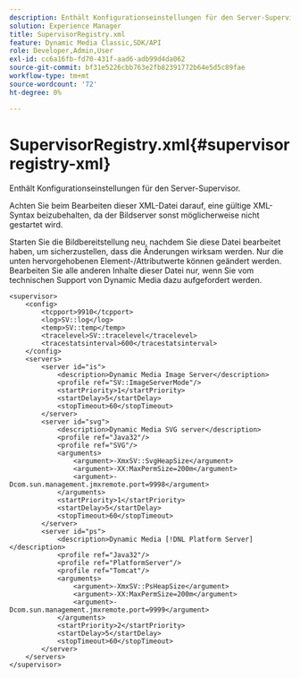 ```yaml
---
description: Enthält Konfigurationseinstellungen für den Server-Supervisor.
solution: Experience Manager
title: SupervisorRegistry.xml
feature: Dynamic Media Classic,SDK/API
role: Developer,Admin,User
exl-id: cc6a16fb-fd70-431f-aad6-adb99d4da062
source-git-commit: bf31e5226cbb763e2fb82391772b64e5d5c89fae
workflow-type: tm+mt
source-wordcount: '72'
ht-degree: 0%

---
```


# SupervisorRegistry.xml{#supervisorregistry-xml}

Enthält Konfigurationseinstellungen für den Server-Supervisor.

Achten Sie beim Bearbeiten dieser XML-Datei darauf, eine gültige XML-Syntax beizubehalten, da der Bildserver sonst möglicherweise nicht gestartet wird.

Starten Sie die Bildbereitstellung neu, nachdem Sie diese Datei bearbeitet haben, um sicherzustellen, dass die Änderungen wirksam werden. Nur die unten hervorgehobenen Element-/Attributwerte können geändert werden. Bearbeiten Sie alle anderen Inhalte dieser Datei nur, wenn Sie vom technischen Support von Dynamic Media dazu aufgefordert werden.

```
<supervisor>
    <config>
        <tcpport>9910</tcpport>
        <log>SV::log</log>
        <temp>SV::temp</temp>
        <tracelevel>SV::tracelevel</tracelevel>
        <tracestatsinterval>600</tracestatsinterval>
    </config>
    <servers>
        <server id="is">
            <description>Dynamic Media Image Server</description>
            <profile ref="SV::ImageServerMode"/>
            <startPriority>1</startPriority>
            <startDelay>5</startDelay>
            <stopTimeout>60</stopTimeout>
        </server>
        <server id="svg">
            <description>Dynamic Media SVG server</description>
            <profile ref="Java32"/>
            <profile ref="SVG"/>
            <arguments>
                <argument>-XmxSV::SvgHeapSize</argument>
                <argument>-XX:MaxPermSize=200m</argument>
                <argument>-Dcom.sun.management.jmxremote.port=9998</argument>
            </arguments>
            <startPriority>1</startPriority>
            <startDelay>5</startDelay>
            <stopTimeout>60</stopTimeout>
        </server>
        <server id="ps">
            <description>Dynamic Media [!DNL Platform Server]</description>
            <profile ref="Java32"/>
            <profile ref="PlatformServer"/>
            <profile ref="Tomcat"/>
            <arguments>
                <argument>-XmxSV::PsHeapSize</argument>
                <argument>-XX:MaxPermSize=200m</argument>
                <argument>-Dcom.sun.management.jmxremote.port=9999</argument>
            </arguments>
            <startPriority>2</startPriority>
            <startDelay>5</startDelay>
            <stopTimeout>60</stopTimeout>
        </server>
    </servers>
</supervisor>
```
